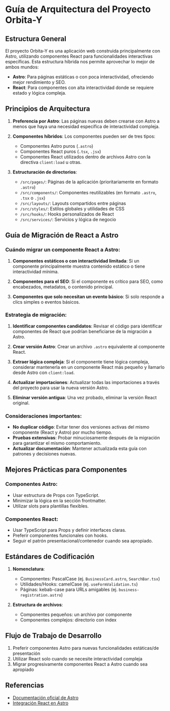 # Guía de Arquitectura del Proyecto Orbita-Y

## Estructura General

El proyecto Orbita-Y es una aplicación web construida principalmente con Astro, utilizando componentes React para funcionalidades interactivas específicas. Esta estructura híbrida nos permite aprovechar lo mejor de ambos mundos:

- **Astro**: Para páginas estáticas o con poca interactividad, ofreciendo mejor rendimiento y SEO.
- **React**: Para componentes con alta interactividad donde se requiere estado y lógica compleja.

## Principios de Arquitectura

1. **Preferencia por Astro**: Las páginas nuevas deben crearse con Astro a menos que haya una necesidad específica de interactividad compleja.

2. **Componentes híbridos**: Los componentes pueden ser de tres tipos:
   - Componentes Astro puros (`.astro`)
   - Componentes React puros (`.tsx`, `.jsx`)
   - Componentes React utilizados dentro de archivos Astro con la directiva `client:load` u otras.

3. **Estructuración de directorios**: 
   - `/src/pages/`: Páginas de la aplicación (prioritariamente en formato `.astro`)
   - `/src/components/`: Componentes reutilizables (en formato `.astro`, `.tsx` o `.jsx`)
   - `/src/layouts/`: Layouts compartidos entre páginas
   - `/src/styles/`: Estilos globales y utilidades de CSS
   - `/src/hooks/`: Hooks personalizados de React
   - `/src/services/`: Servicios y lógica de negocio

## Guía de Migración de React a Astro

### Cuándo migrar un componente React a Astro:

1. **Componentes estáticos o con interactividad limitada**: Si un componente principalmente muestra contenido estático o tiene interactividad mínima.

2. **Componentes para el SEO**: Si el componente es crítico para SEO, como encabezados, metadatos, o contenido principal.

3. **Componentes que solo necesitan un evento básico**: Si solo responde a clics simples o eventos básicos.

### Estrategia de migración:

1. **Identificar componentes candidatos**: Revisar el código para identificar componentes de React que podrían beneficiarse de la migración a Astro.

2. **Crear versión Astro**: Crear un archivo `.astro` equivalente al componente React.

3. **Extraer lógica compleja**: Si el componente tiene lógica compleja, considerar mantenerla en un componente React más pequeño y llamarlo desde Astro con `client:load`.

4. **Actualizar importaciones**: Actualizar todas las importaciones a través del proyecto para usar la nueva versión Astro.

5. **Eliminar versión antigua**: Una vez probado, eliminar la versión React original.

### Consideraciones importantes:

- **No duplicar código**: Evitar tener dos versiones activas del mismo componente (React y Astro) por mucho tiempo.
- **Pruebas extensivas**: Probar minuciosamente después de la migración para garantizar el mismo comportamiento.
- **Actualizar documentación**: Mantener actualizada esta guía con patrones y decisiones nuevas.

## Mejores Prácticas para Componentes

### Componentes Astro:

- Usar estructura de Props con TypeScript.
- Minimizar la lógica en la sección frontmatter.
- Utilizar slots para plantillas flexibles.

### Componentes React:

- Usar TypeScript para Props y definir interfaces claras.
- Preferir componentes funcionales con hooks.
- Seguir el patrón presentacional/contenedor cuando sea apropiado.

## Estándares de Codificación

1. **Nomenclatura**:
   - Componentes: PascalCase (ej. `BusinessCard.astro`, `SearchBar.tsx`)
   - Utilidades/Hooks: camelCase (ej. `useFormValidation.ts`)
   - Páginas: kebab-case para URLs amigables (ej. `business-registration.astro`)

2. **Estructura de archivos**:
   - Componentes pequeños: un archivo por componente
   - Componentes complejos: directorio con index

## Flujo de Trabajo de Desarrollo

1. Preferir componentes Astro para nuevas funcionalidades estáticas/de presentación
2. Utilizar React solo cuando se necesite interactividad compleja
3. Migrar progresivamente componentes React a Astro cuando sea apropiado

## Referencias

- [Documentación oficial de Astro](https://docs.astro.build/es/)
- [Integración React en Astro](https://docs.astro.build/es/guides/integrations-guide/react/) 